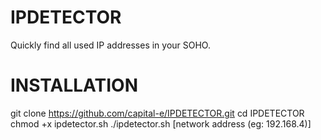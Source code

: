 # IPDETECTOR
Quickly find all used IP addresses in your SOHO.


# INSTALLATION
git clone https://github.com/capital-e/IPDETECTOR.git
cd IPDETECTOR
chmod +x ipdetector.sh
./ipdetector.sh [network address (eg: 192.168.4)]
